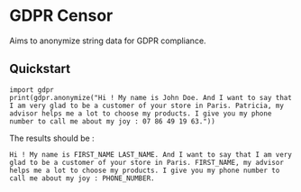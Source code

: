 # GDPR Censor
Aims to anonymize string data for GDPR compliance.

## Quickstart
```
import gdpr
print(gdpr.anonymize("Hi ! My name is John Doe. And I want to say that I am very glad to be a customer of your store in Paris. Patricia, my advisor helps me a lot to choose my products. I give you my phone number to call me about my joy : 07 86 49 19 63."))
```

The results should be :
```
Hi ! My name is FIRST_NAME LAST_NAME. And I want to say that I am very glad to be a customer of your store in Paris. FIRST_NAME, my advisor helps me a lot to choose my products. I give you my phone number to call me about my joy : PHONE_NUMBER.
```
